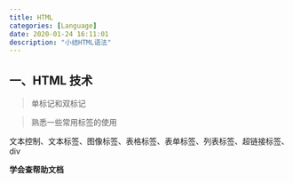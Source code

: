 ```yaml
---
title: HTML
categories: [Language]
date: 2020-01-24 16:11:01
description: "小结HTML语法"
---
```


## 一、HTML 技术

> 单标记和双标记

> 熟悉一些常用标签的使用

文本控制、文本标签、图像标签、表格标签、表单标签、列表标签、超链接标签、div

**学会查帮助文档**

